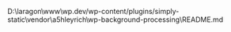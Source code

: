 D:\laragon\www\wp.dev/wp-content/plugins/simply-static\vendor\a5hleyrich\wp-background-processing\README.md